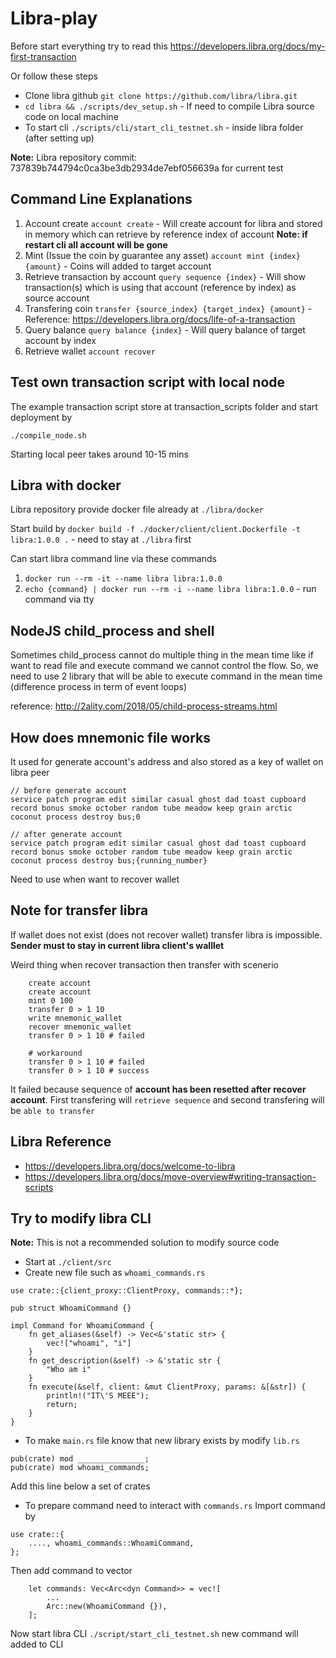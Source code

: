 # Libra-play

Before start everything try to read this https://developers.libra.org/docs/my-first-transaction

Or follow these steps
- Clone libra github `git clone https://github.com/libra/libra.git`
- `cd libra && ./scripts/dev_setup.sh` - If need to compile Libra source code on local machine
- To start cli `./scripts/cli/start_cli_testnet.sh` - inside libra folder (after setting up)

**Note:** Libra repository commit: 737839b744794c0ca3be3db2934de7ebf056639a for current test

## Command Line Explanations
1. Account create `account create` - Will create account for libra and stored in memory which can retrieve by reference index of account **Note: if restart cli all account will be gone**
2. Mint (Issue the coin by guarantee any asset) `account mint {index} {amount}` - Coins will added to target account
3. Retrieve transaction by account `query sequence {index}` - Will show transaction(s) which is using that account (reference by index) as source account
4. Transfering coin `transfer {source_index} {target_index} {amount}` - Reference: https://developers.libra.org/docs/life-of-a-transaction
5. Query balance `query balance {index}` - Will query balance of target account by index
6. Retrieve wallet `account recover`

## Test own transaction script with local node
The example transaction script store at transaction_scripts folder and start deployment by
```
./compile_node.sh
```
Starting local peer takes around 10-15 mins

## Libra with docker
Libra repository provide docker file already at `./libra/docker`

Start build by `docker build -f ./docker/client/client.Dockerfile -t libra:1.0.0 .` - need to stay at `./libra` first

Can start libra command line via these commands
1. `docker run --rm -it --name libra libra:1.0.0`
2. `echo {command} | docker run --rm -i --name libra libra:1.0.0` - run command via tty

## NodeJS child_process and shell
Sometimes child_process cannot do multiple thing in the mean time like if want to read file and execute command we cannot control the flow. So, we need to use 2 library that will be able to execute command in the mean time (difference process in term of event loops)

reference: http://2ality.com/2018/05/child-process-streams.html

## How does mnemonic file works
It used for generate account's address and also stored as a key of wallet on libra peer
```
// before generate account
service patch program edit similar casual ghost dad toast cupboard record bonus smoke october random tube meadow keep grain arctic coconut process destroy bus;0

// after generate account
service patch program edit similar casual ghost dad toast cupboard record bonus smoke october random tube meadow keep grain arctic coconut process destroy bus;{running_number}
```
Need to use when want to recover wallet

## Note for transfer libra
If wallet does not exist (does not recover wallet) transfer libra is impossible. **Sender must to stay in current libra client's walllet**

Weird thing when recover transaction then transfer with scenerio
```
    create account
    create account
    mint 0 100
    transfer 0 > 1 10
    write mnemonic_wallet
    recover mnemonic_wallet
    transfer 0 > 1 10 # failed

    # workaround
    transfer 0 > 1 10 # failed
    transfer 0 > 1 10 # success
```

It failed because sequence of **account has been resetted after recover account**.
First transfering will `retrieve sequence` and second transfering will be `able to transfer`

## Libra Reference
- https://developers.libra.org/docs/welcome-to-libra
- https://developers.libra.org/docs/move-overview#writing-transaction-scripts

## Try to modify libra CLI
**Note:** This is not a recommended solution to modify source code

- Start at `./client/src`
- Create new file such as `whoami_commands.rs`
```
use crate::{client_proxy::ClientProxy, commands::*};

pub struct WhoamiCommand {}

impl Command for WhoamiCommand {
    fn get_aliases(&self) -> Vec<&'static str> {
        vec!["whoami", "i"]
    }
    fn get_description(&self) -> &'static str {
        "Who am i"
    }
    fn execute(&self, client: &mut ClientProxy, params: &[&str]) {
        println!("IT\'S MEEE");
        return;
    }
}
```
- To make `main.rs` file know that new library exists by modify `lib.rs`
```
pub(crate) mod _______________;
pub(crate) mod whoami_commands;
```
Add this line below a set of crates
- To prepare command need to interact with `commands.rs`
Import command by
```
use crate::{
    ...., whoami_commands::WhoamiCommand,
};
```
Then add command to vector
```
    let commands: Vec<Arc<dyn Command>> = vec![
        ...
        Arc::new(WhoamiCommand {}),
    ];
```
Now start libra CLI `./script/start_cli_testnet.sh` new command will added to CLI